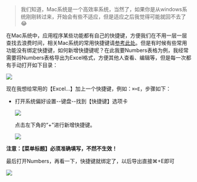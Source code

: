 > 我们知道，Mac系统是一个高效率系统，当然了，如果你是从windows系统刚刚转过来，开始会有些不适应，但是适应之后我觉得可能就回不去了 😂

在Mac系统中，应用程序某些功能都有自己的快捷键，方便我们在不用一层一层查找去浪费时间，相关Mac系统的常用快捷键请[参考此处](https://github.com/TangHanF/ProjectRecord/blob/master/操作系统相关/Mac/Mac相关快捷键总结.md)。但是有时候有些常用功能没有绑定快捷键，如何新增快捷键呢？在此我要Numbers表格为例，我经常需要将Numbers表格导出为Excel格式，方便其他人查看、编辑等，但是每一次都有手动打开如下目录：

![](https://ws3.sinaimg.cn/large/006tNc79ly1fs1j9fwegnj30nw0h8n1t.jpg)



现在我想给常用的【Excel...】加上一个快捷键，例如：`⌘+E`，步骤如下：

- 打开系统偏好设置--键盘--找到【快捷键】选项卡

  ![](https://ws3.sinaimg.cn/large/006tNc79ly1fs1jnjnkvkj30zi0si0y4.jpg)

  点击左下角的“+”进行新增快捷键。

  ![](https://ws1.sinaimg.cn/large/006tNc79ly1fs1jpu1xjxj30mu0bgq4s.jpg)

**注意：【菜单标题】必须准确填写，不然不生效！**



最后打开Numbers，再看一下，快捷键就绑定了，以后导出直接⌘+E即可

![](https://ws2.sinaimg.cn/large/006tNc79ly1fs1jrvi3lej30ic0h4adt.jpg)
